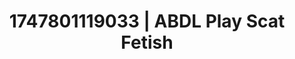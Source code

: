 ---
categories:
- Intimate storytelling
- Vore fantasy
- Artistic control
- Public sex
- AI girlfriend fantasy
image: /assets/images/1747801119033.jpg
layout: post
seo:
  description: Featured content with high-quality Scat Fetish, ABDL Play. HD images
    available.
  keywords: Scat Fetish, ABDL Play
  og_image: /assets/images/1747801119033.jpg
  schema_type: VisualArtwork
tags:
- ABDL Play
- '#1747801119033'
- Scat Fetish
title: 1747801119033 | ABDL Play Scat Fetish
---